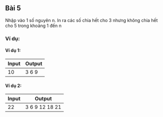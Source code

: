 ## Bài 5

Nhập vào 1 số nguyên n. In ra các số chia hết cho 3 nhưng không chia hết cho 5 trong khoảng 1 đến n

### Ví dụ:

#### Ví dụ 1:

| Input | Output |
|-------|--------|
| 10    | 3 6 9  |

#### Ví dụ 2:

| Input | Output |
|-------|--------|
| 22    | 3 6 9 12 18 21 |